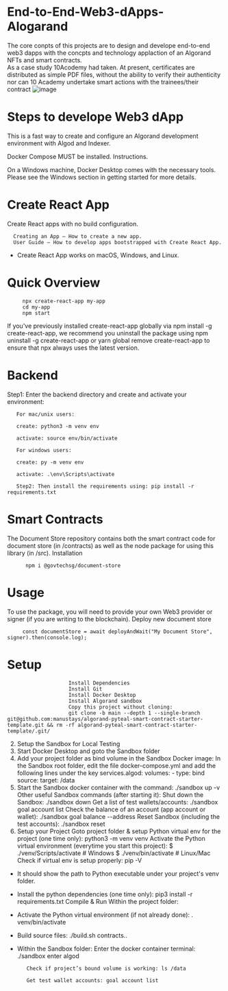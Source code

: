 # End-to-End-Web3-dApps-Alogarand
The core conpts of this projects are to design and develope end-to-end web3 dapps with the concpts  and technology applaction of an Algorand NFTs and smart contracts.   
 As a case study 10Acodemy had taken. At present, certificates are distributed as simple PDF files, without the ability to verify their authenticity nor can 10 Academy undertake smart actions with the trainees/their contract
![image](https://user-images.githubusercontent.com/43541659/193428261-edb35ccd-b9c6-4f9e-9102-687b6ed17d27.png)


# Steps to develope Web3 dApp

This is a fast way to create and configure an Algorand development environment with Algod and Indexer.

Docker Compose MUST be installed. Instructions.

On a Windows machine, Docker Desktop comes with the necessary tools. Please see the Windows section in getting started for more details.
# Create React App
Create React apps with no build configuration.

      Creating an App – How to create a new app.
      User Guide – How to develop apps bootstrapped with Create React App.

- Create React App works on macOS, Windows, and Linux.
# Quick Overview
         npx create-react-app my-app
         cd my-app
         npm start
         
If you've previously installed create-react-app globally via npm install -g create-react-app, we recommend you uninstall the package using npm uninstall -g create-react-app or yarn global remove create-react-app to ensure that npx always uses the latest version.
# Backend
Step1: Enter the backend directory and create and activate your environment:

       For mac/unix users:

       create: python3 -m venv env

       activate: source env/bin/activate

       For windows users:

       create: py -m venv env

       activate: .\env\Scripts\activate

       Step2: Then install the requirements using: pip install -r requirements.txt
   # Smart Contracts 
   
The Document Store repository contains both the smart contract code for document store (in /contracts) as well as the node package for using this library (in /src).
Installation

          npm i @govtechsg/document-store
          
# Usage

To use the package, you will need to provide your own Web3 provider or signer (if you are writing to the blockchain).
Deploy new document store

         const documentStore = await deployAndWait("My Document Store", signer).then(console.log);
         
         
# Setup
                        Install Dependencies
                        Install Git
                        Install Docker Desktop
                        Install Algorand sandbox
                        Copy this project without cloning:
                        git clone -b main --depth 1 --single-branch git@github.com:manustays/algorand-pyteal-smart-contract-starter-template.git && rm -rf algorand-pyteal-smart-contract-starter-template/.git/
2. Setup the Sandbox for Local Testing
3. Start Docker Desktop and goto the Sandbox folder
4. Add your project folder as bind volume in the Sandbox Docker image:
    In the Sandbox root folder, edit the file docker-compose.yml and add the following lines under the key services.algod:
    volumes:
            - type: bind
              source: <path to this project folder>
              target: /data
5. Start the Sandbox docker container with the command: 
               ./sandbox up -v
              Other useful Sandbox commands (after starting it):
              Shut down the Sandbox: 
               ./sandbox down
              Get a list of test wallets/accounts: 
               ./sandbox goal account list
              Check the balance of an account (app account or wallet):
               ./sandbox goal balance --address <account-address>
              Reset Sandbox (including the test accounts):
               ./sandbox reset
6. Setup your Project
Goto project folder & setup Python virtual env for the project (one time only): python3 -m venv venv
                 Activate the Python virtual environment (everytime you start this project):
                 $ ./venv/Scripts/activate # Windows
                 $ ./venv/bin/activate # Linux/Mac
                 Check if virtual env is setup properly: pip -V
- It should show the path to Python executable under your project's venv folder.
- Install the python dependencies (one time only):
                    pip3 install -r requirements.txt
                    Compile & Run
Within the project folder:
- Activate the Python virtual environment (if not already done): . venv/bin/activate
- Build source files: ./build.sh contracts.<subfolder>.<filename-without-py-ext>
- Within the Sandbox folder:
         Enter the docker container terminal: ./sandbox enter algod

         Check if project’s bound volume is working: ls /data

         Get test wallet accounts: goal account list
  
